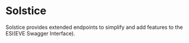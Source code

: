 # Solstice
Solstice provides extended endpoints to simplify and add features to the ESI(EVE Swagger Interface).
